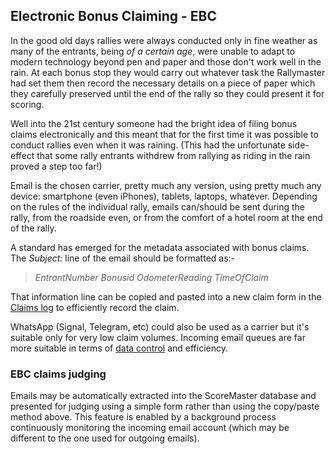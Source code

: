 ## Electronic Bonus Claiming - EBC

In the good old days rallies were always conducted only in fine weather as many of the entrants, being *of a certain age*, were unable to adapt to modern technology beyond pen and paper and those don't work well in the rain. At each bonus stop they would carry out whatever task the Rallymaster had set them then record the necessary details on a piece of paper which they carefully preserved until the end of the rally so they could present it for scoring.

Well into the 21st century someone had the bright idea of filing bonus claims electronically and this meant that for the first time it was possible to conduct rallies even when it was raining. (This had the unfortunate side-effect that some rally entrants withdrew from rallying as riding in the rain proved a step too far!)

Email is the chosen carrier, pretty much any version, using pretty much any device: smartphone (even iPhones), tablets, laptops, whatever. Depending on the rules of the individual rally, emails can/should be sent during the rally, from the roadside even, or from the comfort of a hotel room at the end of the rally.

A standard has emerged for the metadata associated with bonus claims. The *Subject:* line of the email should be formatted as:-

>*EntrantNumber* *Bonusid* *OdometerReading* *TimeOfClaim*

That information line can be copied and pasted into a new claim form in the [Claims log](help:claimslog) to efficiently record the claim.

WhatsApp (Signal, Telegram, etc) could also be used as a carrier but it's suitable only for very low claim volumes. Incoming email queues are far more suitable in terms of [data control](help:datacontrol) and efficiency.

### EBC claims judging

Emails may be automatically extracted into the ScoreMaster database and presented for judging using a simple form rather than using the copy/paste method above. This feature is enabled by a background process continuously monitoring the incoming email account (which may be different to the one used for 
outgoing emails).